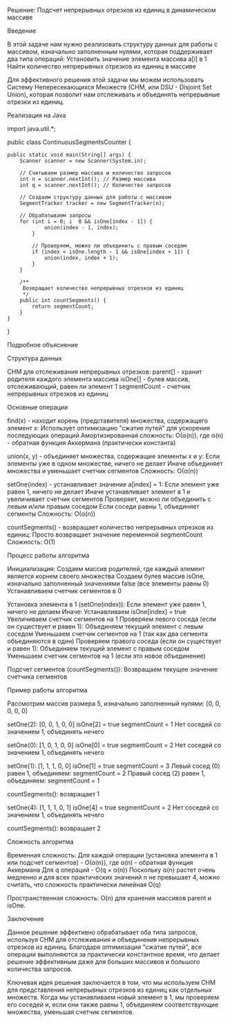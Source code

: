 Решение: Подсчет непрерывных отрезков из единиц в динамическом массиве

Введение

В этой задаче нам нужно реализовать структуру данных для работы с массивом, изначально заполненным нулями, которая поддерживает два типа операций:
Установить значение элемента массива a[i] в 1
Найти количество непрерывных отрезков из единиц в массиве

Для эффективного решения этой задачи мы можем использовать Систему Непересекающихся Множеств (СНМ, или DSU - Disjoint Set Union), которая позволит нам отслеживать и объединять непрерывные отрезки из единиц.

Реализация на Java

import java.util.*;

public class ContinuousSegmentsCounter {

    public static void main(String[] args) {
        Scanner scanner = new Scanner(System.in);
        
        // Считываем размер массива и количество запросов
        int n = scanner.nextInt(); // Размер массива
        int q = scanner.nextInt(); // Количество запросов
        
        // Создаем структуру данных для работы с массивом
        SegmentTracker tracker = new SegmentTracker(n);
        
        // Обрабатываем запросы
        for (int i = 0; i  0 && isOne[index - 1]) {
                union(index - 1, index);
            }
            
            // Проверяем, можно ли объединить с правым соседом
            if (index < isOne.length - 1 && isOne[index + 1]) {
                union(index, index + 1);
            }
        }
        
        /**
         Возвращает количество непрерывных отрезков из единиц
         */
        public int countSegments() {
            return segmentCount;
        }
    }
}

Подробное объяснение

Структура данных

СНМ для отслеживания непрерывных отрезков:
parent[] - хранит родителя каждого элемента массива
isOne[] - булев массив, отслеживающий, равен ли элемент 1
segmentCount - счетчик непрерывных отрезков из единиц

Основные операции

find(x) - находит корень (представителя) множества, содержащего элемент x:
Использует оптимизацию "сжатие путей" для ускорения последующих операций
Амортизированная сложность: O(α(n)), где α(n) - обратная функция Аккермана (практически константа)

union(x, y) - объединяет множества, содержащие элементы x и y:
Если элементы уже в одном множестве, ничего не делает
Иначе объединяет множества и уменьшает счетчик сегментов
Сложность: O(α(n))

setOne(index) - устанавливает значение a[index] = 1:
Если элемент уже равен 1, ничего не делает
Иначе устанавливает элемент в 1 и увеличивает счетчик сегментов
Проверяет, можно ли объединить с левым и/или правым соседом
Если соседи равны 1, объединяет сегменты
Сложность: O(α(n))

countSegments() - возвращает количество непрерывных отрезков из единиц:
Просто возвращает значение переменной segmentCount
Сложность: O(1)

Процесс работы алгоритма

Инициализация:
Создаем массив родителей, где каждый элемент является корнем своего множества
Создаем булев массив isOne, изначально заполненный значениями false (все элементы равны 0)
Устанавливаем счетчик сегментов в 0

Установка элемента в 1 (setOne(index)):
Если элемент уже равен 1, ничего не делаем
Иначе:
Устанавливаем isOne[index] = true
Увеличиваем счетчик сегментов на 1
Проверяем левого соседа (если он существует и равен 1):
Объединяем текущий элемент с левым соседом
Уменьшаем счетчик сегментов на 1 (так как два сегмента объединяются в один)
Проверяем правого соседа (если он существует и равен 1):
Объединяем текущий элемент с правым соседом
Уменьшаем счетчик сегментов на 1 (если это новое объединение)

Подсчет сегментов (countSegments()):
Возвращаем текущее значение счетчика сегментов

Пример работы алгоритма

Рассмотрим массив размера 5, изначально заполненный нулями: [0, 0, 0, 0, 0]

setOne(2): [0, 0, 1, 0, 0]
isOne[2] = true
segmentCount = 1
Нет соседей со значением 1, объединять нечего

setOne(0): [1, 0, 1, 0, 0]
isOne[0] = true
segmentCount = 2
Нет соседей со значением 1, объединять нечего

setOne(1): [1, 1, 1, 0, 0]
isOne[1] = true
segmentCount = 3
Левый сосед (0) равен 1, объединяем: segmentCount = 2
Правый сосед (2) равен 1, объединяем: segmentCount = 1

countSegments(): возвращает 1

setOne(4): [1, 1, 1, 0, 1]
isOne[4] = true
segmentCount = 2
Нет соседей со значением 1, объединять нечего

countSegments(): возвращает 2

Сложность алгоритма

Временная сложность:
Для каждой операции (установка элемента в 1 или подсчет сегментов) - O(α(n)), где α(n) - обратная функция Аккермана
Для q операций - O(q × α(n))
Поскольку α(n) растет очень медленно и для всех практических значений n не превышает 4, можно считать, что сложность практически линейная O(q)

Пространственная сложность: O(n) для хранения массивов parent и isOne.

Заключение

Данное решение эффективно обрабатывает оба типа запросов, используя СНМ для отслеживания и объединения непрерывных отрезков из единиц. Благодаря оптимизации "сжатие путей", все операции выполняются за практически константное время, что делает решение эффективным даже для больших массивов и большого количества запросов.

Ключевая идея решения заключается в том, что мы используем СНМ для представления непрерывных отрезков из единиц как отдельных множеств. Когда мы устанавливаем новый элемент в 1, мы проверяем его соседей и, если они также равны 1, объединяем соответствующие множества, уменьшая счетчик сегментов.